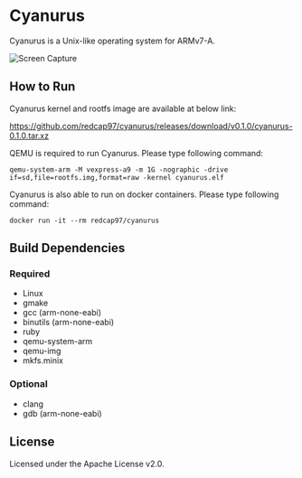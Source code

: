 # Cyanurus

Cyanurus is a Unix-like operating system for ARMv7-A.

![Screen Capture](https://cloud.githubusercontent.com/assets/928237/11760605/6e2ad110-a0e4-11e5-861e-8686bd7f3cc1.gif)

## How to Run

Cyanurus kernel and rootfs image are available at below link:

https://github.com/redcap97/cyanurus/releases/download/v0.1.0/cyanurus-0.1.0.tar.xz

QEMU is required to run Cyanurus. Please type following command:

```
qemu-system-arm -M vexpress-a9 -m 1G -nographic -drive if=sd,file=rootfs.img,format=raw -kernel cyanurus.elf
```

Cyanurus is also able to run on docker containers. Please type following command:

```
docker run -it --rm redcap97/cyanurus
```

## Build Dependencies

### Required

* Linux
* gmake
* gcc (arm-none-eabi)
* binutils (arm-none-eabi)
* ruby
* qemu-system-arm
* qemu-img
* mkfs.minix

### Optional

* clang
* gdb (arm-none-eabi)

## License

Licensed under the Apache License v2.0.
